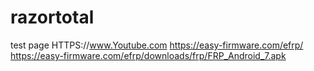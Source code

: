 # razortotal
test page
HTTPS://www.Youtube.com
https://easy-firmware.com/efrp/
      https://easy-firmware.com/efrp/downloads/frp/FRP_Android_7.apk
